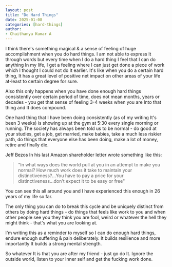 ```yaml
---
layout: post
title: "Do Hard Things"
date: 2025-01-08
categories: [hard-things]
author:
- Chaithanya Kumar A
---
```


I think there's something magical & a sense of feeling of huge accomplishment when you do hard things. I am not able to express It through words but every time when I do a hard thing I feel that I can do anything In my life, I get a feeling where I can just get done a piece of work which I thought I could not do It earlier. It's like when you do a certain hard thing, It has a great level of positive net impact on other areas of your life at-least to certain degree for sure.


Also this only happens when you have done enough hard things consistently over certain period of time, does not mean months, years or decades - you get that sense of feeling 3-4 weeks when you are Into that thing and It does compound.


One hard thing that I have been doing consistently (as of my writing It's been 3 weeks) is showing up at the gym at 5:30 every single morning or running. The society has always been told us to be normal - do good at your studies, get a job, get married, make babies, take a much less riskier path, do things that everyone else has been doing, make a lot of money, retire and finally die.


Jeff Bezos In his last Amazon shareholder letter wrote something like this:


> "In what ways does the world pull at you in an attempt to make you normal? How much work does it take to maintain your distinctiveness?...You have to pay a price for your distinctiveness...don't expect it to be easy or free"


You can see this all around you and I have experienced this enough in 26 years of my life so far.


The only thing you can do to break this cycle and be uniquely distinct from others by doing hard things - do things that feels like work to you and when other people see you they think you are fool, weird or whatever the hell they might think - that's what you are looking at.


I'm writing this as a reminder to myself so I can do enough hard things, endure enough suffering & pain deliberately. It builds resilience and more importantly It builds a strong mental strength.


So whatever It is that you are after my friend - just go do It. Ignore the outside world, listen to your inner self and get the fucking work done.